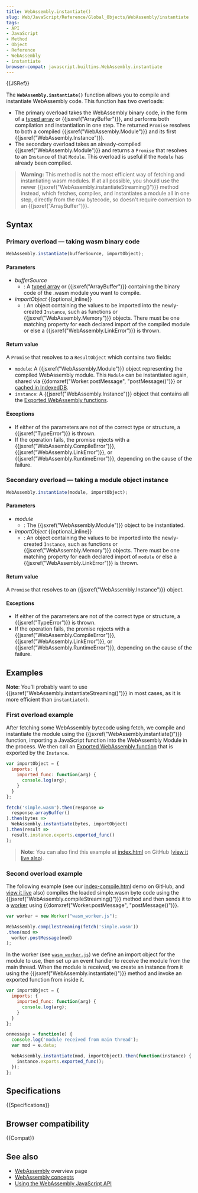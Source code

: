 ```yaml
---
title: WebAssembly.instantiate()
slug: Web/JavaScript/Reference/Global_Objects/WebAssembly/instantiate
tags:
- API
- JavaScript
- Method
- Object
- Reference
- WebAssembly
- instantiate
browser-compat: javascript.builtins.WebAssembly.instantiate
---
```

{{JSRef}}

The **`WebAssembly.instantiate()`** function allows you to compile and
instantiate WebAssembly code. This function has two overloads:

- The primary overload takes the WebAssembly binary code, in the form of a
  [typed array](/en-US/docs/Web/JavaScript/Typed_arrays) or
  {{jsxref("ArrayBuffer")}}, and performs both compilation and
  instantiation in one step. The returned `Promise` resolves to both a compiled
  {{jsxref("WebAssembly.Module")}} and its first
  {{jsxref("WebAssembly.Instance")}}.
- The secondary overload takes an already-compiled
  {{jsxref("WebAssembly.Module")}} and returns a `Promise` that
  resolves to an `Instance` of that `Module`. This overload is useful if the
  `Module` has already been compiled.

> **Warning:** This method is not the most efficient way of fetching and
> instantiating wasm modules. If at all possible, you should use the newer
> {{jsxref("WebAssembly.instantiateStreaming()")}} method
> instead, which fetches, compiles, and instantiates a module all in one step,
> directly from the raw bytecode, so doesn't require conversion to an
> {{jsxref("ArrayBuffer")}}.

## Syntax

### Primary overload — taking wasm binary code

```js
WebAssembly.instantiate(bufferSource, importObject);
```

#### Parameters

- _bufferSource_
  - : A [typed array](/en-US/docs/Web/JavaScript/Typed_arrays) or
    {{jsxref("ArrayBuffer")}} containing the binary code of the .wasm
    module you want to compile.
- _importObject_ {{optional_inline}}
  - : An object containing the values to be imported into the newly-created
    `Instance`, such as functions or
    {{jsxref("WebAssembly.Memory")}} objects. There must be one
    matching property for each declared import of the compiled module or else a
    {{jsxref("WebAssembly.LinkError")}} is thrown.

#### Return value

A `Promise` that resolves to a `ResultObject` which contains two fields:

- `module`: A {{jsxref("WebAssembly.Module")}} object representing
  the compiled WebAssembly module. This `Module` can be instantiated again,
  shared via
  {{domxref("Worker.postMessage", "postMessage()")}} or
  [cached in IndexedDB](/en-US/docs/WebAssembly/Caching_modules).
- `instance`: A {{jsxref("WebAssembly.Instance")}} object that
  contains all the
  [Exported WebAssembly functions](/en-US/docs/WebAssembly/Exported_functions).

#### Exceptions

- If either of the parameters are not of the correct type or structure, a
  {{jsxref("TypeError")}} is thrown.
- If the operation fails, the promise rejects with a
  {{jsxref("WebAssembly.CompileError")}},
  {{jsxref("WebAssembly.LinkError")}}, or
  {{jsxref("WebAssembly.RuntimeError")}}, depending on the cause
  of the failure.

### Secondary overload — taking a module object instance

```js
WebAssembly.instantiate(module, importObject);
```

#### Parameters

- _module_
  - : The {{jsxref("WebAssembly.Module")}} object to be
    instantiated.
- _importObject_ {{optional_inline}}
  - : An object containing the values to be imported into the newly-created
    `Instance`, such as functions or
    {{jsxref("WebAssembly.Memory")}} objects. There must be one
    matching property for each declared import of `module` or else a
    {{jsxref("WebAssembly.LinkError")}} is thrown.

#### Return value

A `Promise` that resolves to an {{jsxref("WebAssembly.Instance")}}
object.

#### Exceptions

- If either of the parameters are not of the correct type or structure, a
  {{jsxref("TypeError")}} is thrown.
- If the operation fails, the promise rejects with a
  {{jsxref("WebAssembly.CompileError")}},
  {{jsxref("WebAssembly.LinkError")}}, or
  {{jsxref("WebAssembly.RuntimeError")}}, depending on the cause
  of the failure.

## Examples

**Note**: You'll probably want to use
{{jsxref("WebAssembly.instantiateStreaming()")}} in most cases,
as it is more efficient than `instantiate()`.

### First overload example

After fetching some WebAssembly bytecode using fetch, we compile and instantiate
the module using the {{jsxref("WebAssembly.instantiate()")}}
function, importing a JavaScript function into the WebAssembly Module in the
process. We then call an
[Exported WebAssembly function](/en-US/docs/WebAssembly/Exported_functions) that
is exported by the `Instance`.

```js
var importObject = {
  imports: {
    imported_func: function(arg) {
      console.log(arg);
    }
  }
};

fetch('simple.wasm').then(response =>
  response.arrayBuffer()
).then(bytes =>
  WebAssembly.instantiate(bytes, importObject)
).then(result =>
  result.instance.exports.exported_func()
);
```

> **Note:** You can also find this example at
> [index.html](https://github.com/mdn/webassembly-examples/blob/master/js-api-examples/index.html)
> on GitHub
> ([view it live also](https://mdn.github.io/webassembly-examples/js-api-examples/)).

### Second overload example

The following example (see our
[index-compile.html](https://github.com/mdn/webassembly-examples/blob/master/js-api-examples/index-compile.html)
demo on GitHub, and
[view it live](https://mdn.github.io/webassembly-examples/js-api-examples/index-compile.html)
also) compiles the loaded simple.wasm byte code using the
{{jsxref("WebAssembly.compileStreaming()")}} method and then
sends it to a [worker](/en-US/docs/Web/API/Web_Workers_API) using
{{domxref("Worker.postMessage", "postMessage()")}}.

```js
var worker = new Worker("wasm_worker.js");

WebAssembly.compileStreaming(fetch('simple.wasm'))
.then(mod =>
  worker.postMessage(mod)
);
```

In the worker (see
[`wasm_worker.js`](https://github.com/mdn/webassembly-examples/blob/master/js-api-examples/wasm_worker.js))
we define an import object for the module to use, then set up an event handler
to receive the module from the main thread. When the module is received, we
create an instance from it using the
{{jsxref("WebAssembly.instantiate()")}} method and invoke an
exported function from inside it.

```js
var importObject = {
  imports: {
    imported_func: function(arg) {
      console.log(arg);
    }
  }
};

onmessage = function(e) {
  console.log('module received from main thread');
  var mod = e.data;

  WebAssembly.instantiate(mod, importObject).then(function(instance) {
    instance.exports.exported_func();
  });
};
```

## Specifications

{{Specifications}}

## Browser compatibility

{{Compat}}

## See also

- [WebAssembly](/en-US/docs/WebAssembly) overview page
- [WebAssembly concepts](/en-US/docs/WebAssembly/Concepts)
- [Using the WebAssembly JavaScript API](/en-US/docs/WebAssembly/Using_the_JavaScript_API)
